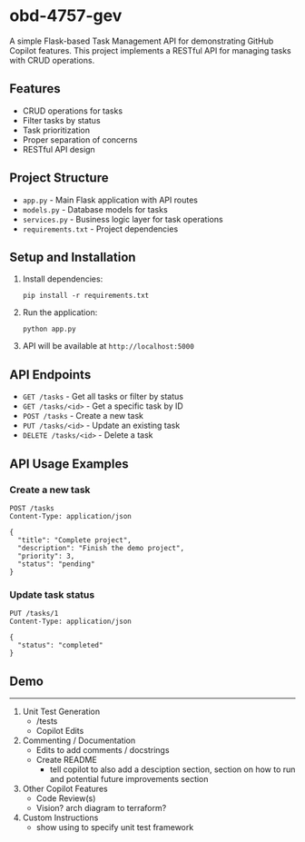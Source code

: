 # obd-4757-gev

A simple Flask-based Task Management API for demonstrating GitHub Copilot features. This project implements a RESTful API for managing tasks with CRUD operations.

## Features

- CRUD operations for tasks
- Filter tasks by status
- Task prioritization
- Proper separation of concerns
- RESTful API design

## Project Structure

- `app.py` - Main Flask application with API routes
- `models.py` - Database models for tasks
- `services.py` - Business logic layer for task operations
- `requirements.txt` - Project dependencies

## Setup and Installation

1. Install dependencies:
   ```
   pip install -r requirements.txt
   ```

2. Run the application:
   ```
   python app.py
   ```

3. API will be available at `http://localhost:5000`

## API Endpoints

- `GET /tasks` - Get all tasks or filter by status
- `GET /tasks/<id>` - Get a specific task by ID
- `POST /tasks` - Create a new task
- `PUT /tasks/<id>` - Update an existing task
- `DELETE /tasks/<id>` - Delete a task

## API Usage Examples

### Create a new task
```
POST /tasks
Content-Type: application/json

{
  "title": "Complete project",
  "description": "Finish the demo project",
  "priority": 3,
  "status": "pending"
}
```

### Update task status
```
PUT /tasks/1
Content-Type: application/json

{
  "status": "completed"
}
```

## Demo
---
1. Unit Test Generation
   - /tests
   - Copilot Edits
2. Commenting / Documentation
   - Edits to add comments / docstrings
   - Create README
        - tell copilot to also add a desciption section, section on how to run and potential future improvements section
3. Other Copilot Features
   - Code Review(s)
   - Vision? arch diagram to terraform?
4. Custom Instructions
   - show using to specify unit test framework